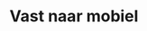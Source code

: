 ---
  title: Vast naar mobiel
  menu:
    main:
      weight: 2
      name: Vast naar mobiel
      parent: Telefonie
      pre: Automatisch je gesprek doorzetten naar je mobiele telefoon.
      post: fa-mobile-alt
---